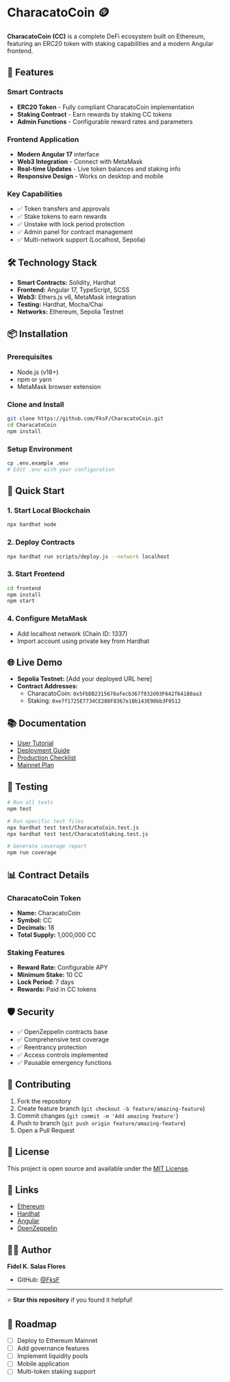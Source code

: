 # CharacatoCoin 🪙

**CharacatoCoin (CC)** is a complete DeFi ecosystem built on Ethereum, featuring an ERC20 token with staking capabilities and a modern Angular frontend.

## 🚀 Features

### Smart Contracts
- **ERC20 Token** - Fully compliant CharacatoCoin implementation
- **Staking Contract** - Earn rewards by staking CC tokens
- **Admin Functions** - Configurable reward rates and parameters

### Frontend Application
- **Modern Angular 17** interface
- **Web3 Integration** - Connect with MetaMask
- **Real-time Updates** - Live token balances and staking info
- **Responsive Design** - Works on desktop and mobile

### Key Capabilities
- ✅ Token transfers and approvals
- ✅ Stake tokens to earn rewards
- ✅ Unstake with lock period protection
- ✅ Admin panel for contract management
- ✅ Multi-network support (Localhost, Sepolia)

## 🛠 Technology Stack

- **Smart Contracts:** Solidity, Hardhat
- **Frontend:** Angular 17, TypeScript, SCSS
- **Web3:** Ethers.js v6, MetaMask integration
- **Testing:** Hardhat, Mocha/Chai
- **Networks:** Ethereum, Sepolia Testnet

## 📦 Installation

### Prerequisites
- Node.js (v18+)
- npm or yarn
- MetaMask browser extension

### Clone and Install
```bash
git clone https://github.com/FksF/CharacatoCoin.git
cd CharacatoCoin
npm install
```

### Setup Environment
```bash
cp .env.example .env
# Edit .env with your configuration
```

## 🚀 Quick Start

### 1. Start Local Blockchain
```bash
npx hardhat node
```

### 2. Deploy Contracts
```bash
npx hardhat run scripts/deploy.js --network localhost
```

### 3. Start Frontend
```bash
cd frontend
npm install
npm start
```

### 4. Configure MetaMask
- Add localhost network (Chain ID: 1337)
- Import account using private key from Hardhat

## 🌐 Live Demo

- **Sepolia Testnet:** [Add your deployed URL here]
- **Contract Addresses:**
  - CharacatoCoin: `0x5FbDB2315678afecb367f032d93F642f64180aa3`
  - Staking: `0xe7f1725E7734CE288F8367e1Bb143E90bb3F0512`

## 📚 Documentation

- [User Tutorial](TUTORIAL_USUARIOS.md)
- [Deployment Guide](DESPLIEGUE_SEPOLIA.md)
- [Production Checklist](CHECKLIST_PRODUCCION.md)
- [Mainnet Plan](PLAN_MAINNET.md)

## 🧪 Testing

```bash
# Run all tests
npm test

# Run specific test files
npx hardhat test test/CharacatoCoin.test.js
npx hardhat test test/CharacatoStaking.test.js

# Generate coverage report
npm run coverage
```

## 📊 Contract Details

### CharacatoCoin Token
- **Name:** CharacatoCoin
- **Symbol:** CC
- **Decimals:** 18
- **Total Supply:** 1,000,000 CC

### Staking Features
- **Reward Rate:** Configurable APY
- **Minimum Stake:** 10 CC
- **Lock Period:** 7 days
- **Rewards:** Paid in CC tokens

## 🛡 Security

- ✅ OpenZeppelin contracts base
- ✅ Comprehensive test coverage
- ✅ Reentrancy protection
- ✅ Access controls implemented
- ✅ Pausable emergency functions

## 🤝 Contributing

1. Fork the repository
2. Create feature branch (`git checkout -b feature/amazing-feature`)
3. Commit changes (`git commit -m 'Add amazing feature'`)
4. Push to branch (`git push origin feature/amazing-feature`)
5. Open a Pull Request

## 📄 License

This project is open source and available under the [MIT License](LICENSE).

## 🔗 Links

- [Ethereum](https://ethereum.org/)
- [Hardhat](https://hardhat.org/)
- [Angular](https://angular.io/)
- [OpenZeppelin](https://openzeppelin.com/)

## 👨‍💻 Author

**Fidel K. Salas Flores**
- GitHub: [@FksF](https://github.com/FksF)

---

⭐ **Star this repository** if you found it helpful!

## 🎯 Roadmap

- [ ] Deploy to Ethereum Mainnet
- [ ] Add governance features
- [ ] Implement liquidity pools
- [ ] Mobile application
- [ ] Multi-token staking support
